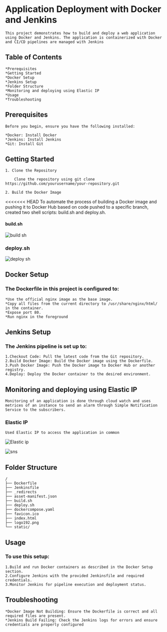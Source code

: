 
# Application Deployment with Docker and Jenkins

    This project demonstrates how to build and deploy a web application using Docker and Jenkins. The application is containerized with Docker and CI/CD pipelines are managed with Jenkins

## Table of Contents

    *Prerequisites
    *Getting Started
    *Docker Setup
    *Jenkins Setup
    *Folder Structure
    *Monitoring and deploying using Elastic IP
    *Usage
    *Troubleshooting
## Prerequisites
    Before you begin, ensure you have the following installed:

    *Docker: Install Docker
    *Jenkins: Install Jenkins
    *Git: Install Git
## Getting Started

    1. Clone the Repository

        Clone the repository using git clone https://github.com/yourusername/your-repository.git

    2. Build the Docker Image

<<<<<<< HEAD
    To automate the process of building a Docker image and pushing it to Docker Hub based on code pushed to a specific branch, created two shell scripts: build.sh and deploy.sh.
   #### build.sh 
 ![build sh](https://github.com/user-attachments/assets/2a13dec3-b958-4d32-acb1-9d91dfa3744c)

### deploy.sh
        
 ![deploy sh](https://github.com/user-attachments/assets/fe721458-1b03-443a-a420-e8dd574cef36)


     

## Docker Setup
### The Dockerfile in this project is configured to:

    *Use the official nginx image as the base image.
    *Copy all files from the current directory to /usr/share/nginx/html/ in the container.
    *Expose port 80.
    *Run nginx in the foreground
## Jenkins Setup
### The Jenkins pipeline is set up to:

    1.Checkout Code: Pull the latest code from the Git repository.
    2.Build Docker Image: Build the Docker image using the Dockerfile.
    3.Push Docker Image: Push the Docker image to Docker Hub or another registry.
    4.Deploy: Deploy the Docker container to the desired environment.
## Monitoring and deploying using Elastic IP
    Monitoring of an application is done through cloud watch and uses metrices of an instance to send an alarm through Simple Notification Service to the subscribers.
### Elastic IP 
    Used Elastic IP to access the application in common 
![Elastic ip](https://github.com/user-attachments/assets/c791d744-c943-495e-92cc-e53792afa3d9)


 ![sns](https://github.com/user-attachments/assets/50f59794-fe1d-401d-9af4-dcf80d494682)
## Folder Structure
    /
    ├── Dockerfile
    ├── Jenkinsfile
    ├── _redirects
    ├── asset-manifest.json
    ├── build.sh
    ├── deploy.sh
    ├── dockercompose.yaml
    ├── favicon.ico
    ├── index.html
    ├── logo192.png
    └── static/

## Usage
### To use this setup:

    1.Build and run Docker containers as described in the Docker Setup section.
    2.Configure Jenkins with the provided Jenkinsfile and required credentials.
    3.Monitor Jenkins for pipeline execution and deployment status.
## Troubleshooting
    *Docker Image Not Building: Ensure the Dockerfile is correct and all required files are present.
    *Jenkins Build Failing: Check the Jenkins logs for errors and ensure credentials are properly configured


